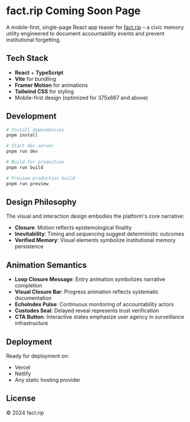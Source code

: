 # fact.rip Coming Soon Page

A mobile-first, single-page React app teaser for [fact.rip](https://fact.rip) – a civic memory utility engineered to document accountability events and prevent institutional forgetting.

## Tech Stack

- **React** + **TypeScript**
- **Vite** for bundling
- **Framer Motion** for animations
- **Tailwind CSS** for styling
- Mobile-first design (optimized for 375x667 and above)

## Development

```bash
# Install dependencies
pnpm install

# Start dev server
pnpm run dev

# Build for production
pnpm run build

# Preview production build
pnpm run preview
```

## Design Philosophy

The visual and interaction design embodies the platform's core narrative:
- **Closure**: Motion reflects epistemological finality
- **Inevitability**: Timing and sequencing suggest deterministic outcomes
- **Verified Memory**: Visual elements symbolize institutional memory persistence

## Animation Semantics

- **Loop Closure Message**: Entry animation symbolizes narrative completion
- **Visual Closure Bar**: Progress animation reflects systematic documentation
- **EchoIndex Pulse**: Continuous monitoring of accountability actors
- **Custodes Seal**: Delayed reveal represents trust verification
- **CTA Button**: Interactive states emphasize user agency in surveillance infrastructure

## Deployment

Ready for deployment on:
- Vercel
- Netlify
- Any static hosting provider

## License

© 2024 fact.rip